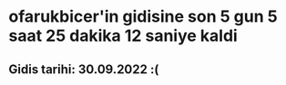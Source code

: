 # ofarukbicer'in gidisine son 5 gun 5 saat 25 dakika 12 saniye kaldi

## Gidis tarihi: 30.09.2022 :(